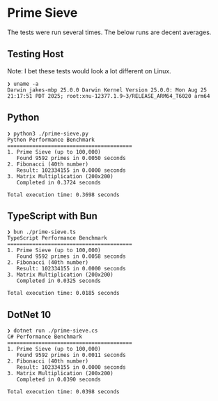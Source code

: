 # Prime Sieve

The tests were run several times. The below runs are decent averages.

## Testing Host

Note: I bet these tests would look a lot different on Linux.

```
❯ uname -a      
Darwin jakes-mbp 25.0.0 Darwin Kernel Version 25.0.0: Mon Aug 25 21:17:51 PDT 2025; root:xnu-12377.1.9~3/RELEASE_ARM64_T6020 arm64
```

## Python

```
❯ python3 ./prime-sieve.py
Python Performance Benchmark
========================================
1. Prime Sieve (up to 100,000)
   Found 9592 primes in 0.0050 seconds
2. Fibonacci (40th number)
   Result: 102334155 in 0.0000 seconds
3. Matrix Multiplication (200x200)
   Completed in 0.3724 seconds

Total execution time: 0.3698 seconds
```

## TypeScript with Bun

```
❯ bun ./prime-sieve.ts
TypeScript Performance Benchmark
========================================
1. Prime Sieve (up to 100,000)
   Found 9592 primes in 0.0058 seconds
2. Fibonacci (40th number)
   Result: 102334155 in 0.0000 seconds
3. Matrix Multiplication (200x200)
   Completed in 0.0325 seconds

Total execution time: 0.0185 seconds
```

## DotNet 10
```
❯ dotnet run ./prime-sieve.cs
C# Performance Benchmark
========================================
1. Prime Sieve (up to 100,000)
   Found 9592 primes in 0.0011 seconds
2. Fibonacci (40th number)
   Result: 102334155 in 0.0000 seconds
3. Matrix Multiplication (200x200)
   Completed in 0.0390 seconds

Total execution time: 0.0398 seconds
```                                                                                                               
